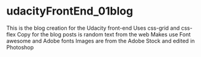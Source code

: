 # udacityFrontEnd_01blog
This is the blog creation for the Udacity front-end
Uses css-grid and css-flex
Copy for the blog posts is random text from the web
Makes use Font awesome and Adobe fonts
Images are from the Adobe Stock and edited in Photoshop
